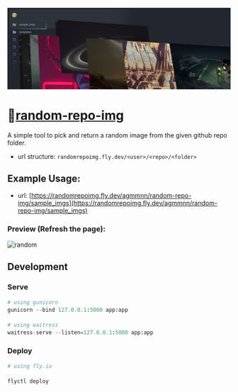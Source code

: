 ![](cover.jpg)

# 🧤[random-repo-img](https://randomrepoimg.fly.dev/)

A simple tool to pick and return a random image from the given github repo folder.

- url structure: `randomrepoimg.fly.dev/<user>/<repo>/<folder>`

## Example Usage:

- url: [https://randomrepoimg.fly.dev/agmmnn/random-repo-img/sample_imgs](https://randomrepoimg.fly.dev/agmmnn/random-repo-img/sample_imgs)

### Preview (Refresh the page):

![random](https://randomrepoimg.fly.dev/agmmnn/random-repo-img/sample_imgs)

## Development

### Serve

```py
# using gunicorn
gunicorn --bind 127.0.0.1:5000 app:app

# using waitress
waitress-serve --listen=127.0.0.1:5000 app:app
```

### Deploy

```py
# using fly.io

flyctl deploy
```
